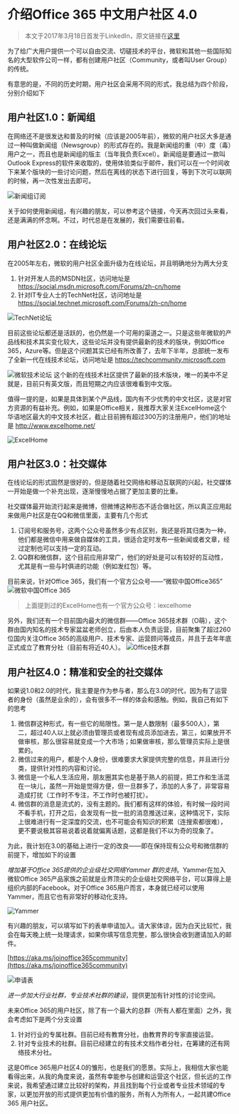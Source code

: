 # 介绍Office 365 中文用户社区 4.0
> 本文于2017年3月18日首发于LinkedIn，原文链接在[这里](http://www.linkedin.com/pulse/%E4%BB%8B%E7%BB%8Doffice-365-%E4%B8%AD%E6%96%87%E7%94%A8%E6%88%B7%E7%A4%BE%E5%8C%BA-40-%E5%B8%8C%E7%AB%A0-%E9%99%88?trk=v-feed&lipi=urn%3Ali%3Apage%3Ad_flagship3_detail_base%3B5%2FAVddThkniSg%2FEmS4OwDg%3D%3D)

为了给广大用户提供一个可以自由交流、切磋技术的平台，微软和其他一些国际知名的大型软件公司一样，都有创建用户社区（Community，或者叫User Group）的传统。

有意思的是，不同的历史时期，用户社区会采用不同的形式，我总结为四个阶段，分别介绍如下

## 用户社区1.0：新闻组

在网络还不是很发达和普及的时候（应该是2005年前），微软的用户社区大多是通过一种叫做新闻组（Newsgroup）的形式存在的。我是新闻组的重（中）度（毒）用户之一，而且也是新闻组的版主（当年我负责Excel）。新闻组是要通过一款叫Outlook Express的软件来收取的，使用体验类似于邮件，我们可以在一个时间收下来某个版块的一些讨论问题，然后在离线的状态下进行回复，等到下次可以联网的时候，再一次性发出去即可。

![新闻组订阅](https://media.licdn.com/mpr/mpr/AAEAAQAAAAAAAA2NAAAAJDkyYTFkYzgyLTg3ZmMtNDI3MC04MzA5LTcxOTkxNmIyMGQwNw.gif)

关于如何使用新闻组，有兴趣的朋友，可以参考这个链接，今天再次回过头来看，还是满满的怀念啊。不过，时代总是在发展的，我们需要往前看。

## 用户社区2.0：在线论坛

在2005年左右，微软的用户社区全面升级为在线论坛，并且明确地分为两大分支

1. 针对开发人员的MSDN社区，访问地址是 https://social.msdn.microsoft.com/Forums/zh-cn/home
1. 针对IT专业人士的TechNet社区，访问地址是 https://social.technet.microsoft.com/Forums/zh-cn/home

![TechNet论坛](https://media.licdn.com/mpr/mpr/AAEAAQAAAAAAAAplAAAAJDM0ZjA1YzVjLTIxZWYtNDkyMS05ZDJlLWRkNjhjNTcwZjg2ZA.png)

目前这些论坛都还是活跃的，也仍然是一个可用的渠道之一。只是这些年微软的产品线和技术其实变化较大，这些论坛并没有提供最新的技术的版块，例如Office 365，Azure等。但是这个问题其实已经有所改善了，去年下半年，总部统一发布了全新一代在线技术论坛，访问地址是 https://techcommunity.microsoft.com



![微软技术论坛](https://media.licdn.com/mpr/mpr/AAEAAQAAAAAAAAyCAAAAJDRhMDcxNzgyLTkzYTQtNDgwOC1iZTFiLWM4ZDg5NDMxNDU4OA.png)
这个新的在线技术社区提供了最新的技术版块，唯一的美中不足就是，目前只有英文版，而且短期之内应该很难看到中文版。

值得一提的是，如果是具体到某个产品线，国内有不少优秀的中文社区，这是对官方资源的有益补充。例如，如果是Office相关，我推荐大家关注ExcelHome这个华语地区最大的中文技术社区，截止目前拥有超过300万的注册用户，他们的地址是 http://www.excelhome.net/

![ExcelHome](https://media.licdn.com/mpr/mpr/AAEAAQAAAAAAAA2iAAAAJDg4NTAzZTc0LWM3ODgtNGExNy05YmEyLTNkYjAyNzA2ZGI4NQ.png)


## 用户社区3.0：社交媒体

在线论坛的形式固然是很好的，但是随着社交网络和移动互联网的兴起，社交媒体一开始是做一个补充出现，逐渐慢慢地占据了更加主要的比重。

社交媒体最开始流行起来是微博，但微博这种形态不适合做社区，所以真正应用起来做用户社区是在QQ和微信里面，主要有几个形式

1. 订阅号和服务号，这两个公众号虽然多少有点区别，我还是将其归类为一种，他们都是微信中用来做自媒体的工具，很适合定时发布一些新闻或者文章，经过定制也可以支持一定的互动。
1. QQ群和微信群，这个目前应用非常广，他们的好处是可以有较好的互动性，尤其是有一些与时俱进的功能（例如发红包）等。

目前来说，针对Office 365，我们有一个官方公众号——“微软中国Office365”
![微软中国Office 365](https://media.licdn.com/mpr/mpr/AAEAAQAAAAAAAAwtAAAAJGM2NGUwYjI4LWFjMzEtNDllYy1hMjk0LWNlMzhjYzRiMjFiZQ.jpg)

> 上面提到过的ExcelHome也有一个官方公众号：iexcelhome

另外，我们还有一个目前国内最大的微信群——Office 365技术群（O萌），这个群由国内知名的技术专家盆盆老师创立，后由本人负责运营，目前聚集了超过260位国内关注Office 365的高级用户、技术专家、运营顾问等成员，并且于去年年底正式成立了教育分社（目前有将近40人）。
![Office技术群](https://media.licdn.com/mpr/mpr/AAEAAQAAAAAAAAn-AAAAJDVlMDZkZmEwLTdlNzYtNDVlNC04OWQyLTFmMTg4YjE3NTFlMA.jpg)

## 用户社区4.0：精准和安全的社交媒体

如果说1.0和2.0的时代，我主要是作为参与者，那么在3.0的时代，因为有了运营者的身份（虽然是业余的），会有很多不一样的体会和感触。例如，我自己有如下的思考

1. 微信群这种形式，有一些它的局限性。第一是人数限制（最多500人），第二，超过40人以上就必须由管理员或者现有成员添加进去，第三，如果放开不做审核，那么很容易就变成一个大市场；如果做审核，那么管理员实际上是很累的。
1. 微信过来的用户，都是个人身份，很难要求大家提供完整的信息，并且进行分类，提供针对性的内容和讨论。
1. 微信是一个私人生活应用，朋友圈其实也是基于熟人的前提，把工作和生活混在一块儿，虽然一开始是觉得方便，但一旦群多了，添加的人多了，非常容易造成打扰（工作时不专注，不工作时也被打扰）。
1. 微信群的消息是流式的，没有主题的。我们都有这样的体验，有时候一段时间不看手机，打开之后，会发现有一批一批的消息推送过来，这种情况下，实际上很难进行有一定深度的交流，也不可能会有知识的积累（连搜索都很难），更不要说极其容易说着说着就偏离话题，这都是我们不以为奇的现象了。

为此，我计划在3.0的基础上进行一定的改良——即在保持现有公众号和微信群的前提下，增加如下的设置

*增加基于Office 365提供的企业级社交网络Yammer 群的支持*。Yammer在加入微软Office 365产品家族之前就是业界顶尖的企业级社交网络平台，可以算得上是组织内部的Facebook。对于Office 365用户而言，本身就已经可以使用Yammer，而且它也有非常好的移动化支持。

![Yammer](https://media.licdn.com/mpr/mpr/AAEAAQAAAAAAAAxeAAAAJDJkMWFmMzRhLTVhZWQtNDFkNy1hMGJmLTdkZjcyZjhhYjMyYw.jpg)

有兴趣的朋友，可以填写如下的表单申请加入。请大家体谅，因为白天比较忙，我会在每天晚上统一处理请求，如果你填写信息完整，那么很快会收到邀请加入的邮件。

[https://aka.ms/joinoffice365community](https://aka.ms/joinoffice365community)

![申请表](https://media.licdn.com/mpr/mpr/AAEAAQAAAAAAAAqrAAAAJDQ5MzBjYWZkLWYwZTktNDIwYS04YTM3LWIxYTc4ZTZlYmM0Zg.png)


*进一步加大行业社群，专业技术社群的建设*，提供更加有针对性的讨论空间。

未来Office 365的用户社区，除了有一个最大的总群（所有人都在里面）之外，我会考虑如下是两个分支设置

1. 针对行业的专属社群。目前已经有教育分社，由教育界的专家直接运营。
1. 针对专业技术的社群。目前已经建立的有技术文档作者分社，在筹建的还有网络技术分社。

这是Office 365用户社区4.0的雏形，也是我们的愿景。实际上，我相信大家也能看得出来，从我的角度来说，虽然有幸能参与创建和运营这个社区，但长远的工作来说，我希望通过建立比较好的架构，并且找到每个行业或者专业技术领域的专家，以更加开放的形式提供更加有价值的服务，所有人为所有人，一起共建Office 365 用户社区。